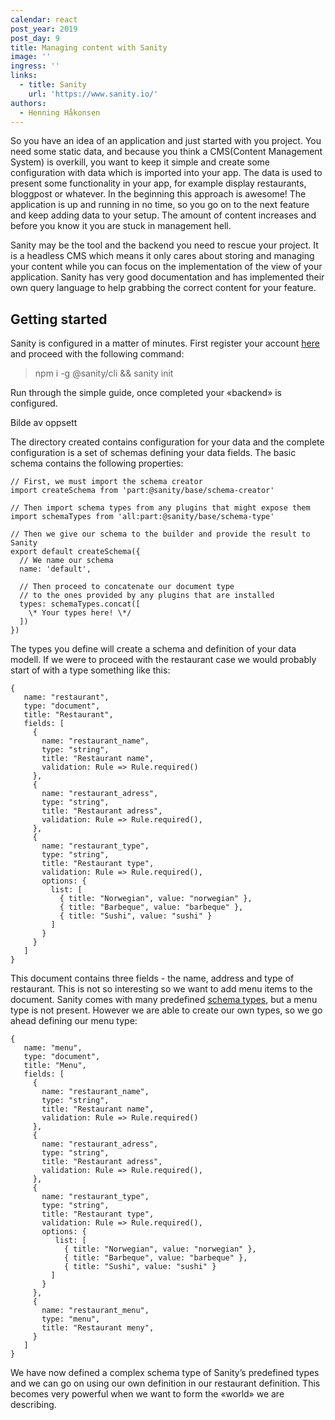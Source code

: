 ```yaml
---
calendar: react
post_year: 2019
post_day: 9
title: Managing content with Sanity
image: ''
ingress: ''
links:
  - title: Sanity
    url: 'https://www.sanity.io/'
authors:
  - Henning Håkonsen
---
```

So you have an idea of an application and just started with you project. You need some static data, and because you think a CMS(Content Management System) is overkill, you want to keep it simple and create some configuration with data which is imported into your app. The data is used to present some functionality in your app, for example display restaurants, bloggpost or whatever. In the beginning this approach is awesome! The application is up and running in no time, so you go on to the next feature and keep adding data to your setup. The amount of content increases and before you know it you are stuck in management hell. 

Sanity may be the tool and the backend you need to rescue your project. It is a headless CMS which means it only cares about storing and managing your content while you can focus on the implementation of the view of your application. Sanity has very good documentation and has implemented their own query language to help grabbing the correct content for your feature.

## Getting started

Sanity is configured in a matter of minutes. First register your account [here](https://manage.sanity.io/) and proceed with the following command:

> npm i -g @sanity/cli && sanity init

Run through the simple guide, once completed your «backend» is configured.

Bilde av oppsett

The directory created contains configuration for your data and the complete configuration is a set of schemas defining your data fields. The basic schema contains the following properties:

```
// First, we must import the schema creator
import createSchema from 'part:@sanity/base/schema-creator'

// Then import schema types from any plugins that might expose them
import schemaTypes from 'all:part:@sanity/base/schema-type'

// Then we give our schema to the builder and provide the result to Sanity
export default createSchema({
  // We name our schema
  name: 'default',

  // Then proceed to concatenate our document type
  // to the ones provided by any plugins that are installed
  types: schemaTypes.concat([
    \* Your types here! \*/
  ])
})
```

The types you define will create a schema and definition of your data modell. If we were to proceed with the restaurant case we would probably start of with a type something like this:

```
{
   name: "restaurant",
   type: "document",
   title: "Restaurant",
   fields: [
     {
       name: "restaurant_name",
       type: "string",
       title: "Restaurant name",
       validation: Rule => Rule.required()
     },
     {
       name: "restaurant_adress",
       type: "string",
       title: "Restaurant adress",
       validation: Rule => Rule.required(),
     },
     {
       name: "restaurant_type",
       type: "string",
       title: "Restaurant type",
       validation: Rule => Rule.required(),
       options: {
         list: [
           { title: "Norwegian", value: "norwegian" },
           { title: "Barbeque", value: "barbeque" },
           { title: "Sushi", value: "sushi" }
         ]
       }
     }
   ]
}
```

This document contains three fields - the name, address and type of restaurant. This is not so interesting so we want to add menu items to the document. Sanity comes with many predefined [schema types](https://www.sanity.io/docs/schema-types), but a menu type is not present. However we are able to create our own types, so we go ahead defining our menu type:

```
{
   name: "menu",
   type: "document",
   title: "Menu",
   fields: [
     {
       name: "restaurant_name",
       type: "string",
       title: "Restaurant name",
       validation: Rule => Rule.required()
     },
     {
       name: "restaurant_adress",
       type: "string",
       title: "Restaurant adress",
       validation: Rule => Rule.required(),
     },
     {
       name: "restaurant_type",
       type: "string",
       title: "Restaurant type",
       validation: Rule => Rule.required(),
       options: {
          list: [
            { title: "Norwegian", value: "norwegian" },
            { title: "Barbeque", value: "barbeque" },
            { title: "Sushi", value: "sushi" }
         ]
       }
     },
     {
       name: "restaurant_menu",
       type: "menu",
       title: "Restaurant meny",
     }
   ]
}
```

We have now defined a complex schema type of Sanity’s predefined types and we can go on using our own definition in our restaurant definition. This becomes very powerful when we want to form the «world» we are describing.
